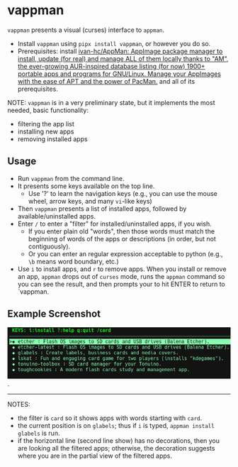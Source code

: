 # vappman
`vappman` presents a visual (curses) interface to `appman`.

* Install `vappman` using `pipx install vappman`, or however you do so.
* Prerequisites: install [ivan-hc/AppMan: AppImage package manager to install, update (for real) and manage ALL of them locally thanks to "AM", the ever-growing AUR-inspired database listing (for now) 1900+ portable apps and programs for GNU/Linux. Manage your AppImages with the ease of APT and the power of PacMan.](https://github.com/ivan-hc/AppMan) and all of its prerequisites.

NOTE: `vappman` is in a very preliminary state,
but it implements the most needed, basic functionality:
* filtering the app list
* installing new apps
* removing installed apps

## Usage
* Run `vappman` from the command line.
* It presents some keys available on the top line.
    * Use '?' to learn the navigation keys (e.g., you can use the mouse wheel,
      arrow keys, and many `vi`-like keys)
* Then `vappman` presents a list of installed apps, followed by available/uninstalled apps.
* Enter `/` to enter a "filter" for installed/uninstalled apps, if you wish.
    * If you enter plain old "words", then those words must match the beginning of words
      of the apps or descriptions (in order, but not contiguously).
    * Or you can enter an regular expression acceptable to python (e.g., `\b` means word
      boundary, etc.)
* Use `i` to install apps, and `r` to remove apps.  When you install or remove an app, `appman` drops out of `curses` mode, runs the `appman` command so you can see the result, and then prompts your to hit ENTER to return to `vappman.

## Example Screenshot
![vappman-with-filter](images/vappman-with-filter.png).

---

NOTES:
* the filter is `card` so it shows apps with words starting with `card`.
* the current position is on `glabels`; thus if `i` is typed, `appman install glabels` is run.
* if the horizontal line (second line show) has no decorations, then you are looking
  all the filtered apps; otherwise, the decoration suggests where you are in the
  partial view of the filtered apps.

